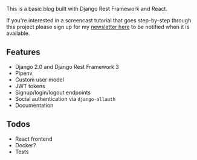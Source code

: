 This is a basic blog built with Django Rest Framework and React.

If you're interested in a screencast tutorial that goes step-by-step through this project please sign up for my [newsletter here](http://eepurl.com/doKgwf) to be notified when it is available.

## Features

* Django 2.0 and Django Rest Framework 3
* Pipenv
* Custom user model
* JWT tokens
* Signup/login/logout endpoints
* Social authentication via `django-allauth`
* Documentation

## Todos

* React frontend
* Docker?
* Tests
